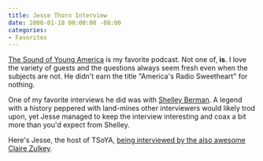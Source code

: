 ```yaml
---
title: Jesse Thorn Interview
date: 2008-01-18 00:00:00 -08:00
categories:
- Favorites
---
```


<p><a href="http://www.maximumfun.org/">The Sound of Young America</a> is my favorite podcast. Not one of, <strong>is</strong>. I love the variety of guests and the questions always seem fresh even when the subjects are not. He didn't earn the title "America's Radio Sweetheart" for nothing.</p>

<p>One of my favorite interviews he did was with <a href="http://en.wikipedia.org/wiki/Shelley_Berman">Shelley Berman</a>. A legend with a history peppered with land-mines other interviewers would likely trod upon, yet Jesse managed to keep the interview interesting and coax a bit more than you'd expect from Shelley.</p>

<p>Here's Jesse, the host of TSoYA, <a href="http://www.zulkey.com/2008/01/the_jesse_thorn_interview.php">being interviewed by the also awesome Claire Zulkey</a>. </p>
